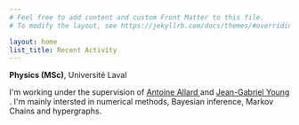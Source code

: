 ```yaml
---
# Feel free to add content and custom Front Matter to this file.
# To modify the layout, see https://jekyllrb.com/docs/themes/#overriding-theme-defaults

layout: home
list_title: Recent Activity
---
```


<b>Physics (MSc)</b>, Université Laval

I'm working under the supervision of <a href="https://antoineallard.github.io"> Antoine Allard </a>
and <a href="https://www.jgyoung.ca"> Jean-Gabriel Young </a>. I'm mainly intersted in numerical methods, Bayesian inference, Markov Chains and hypergraphs.
